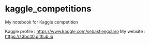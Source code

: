 # kaggle_competitions
My notebook for Kaggle competition

Kaggle profile : https://www.kaggle.com/sebastiengclaro
My website : https://s3bc40.github.io
